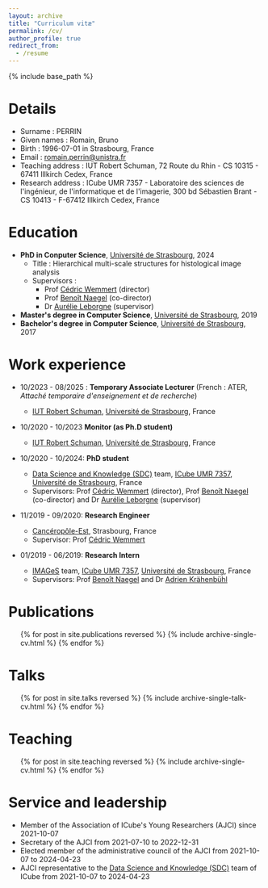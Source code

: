 ```yaml
---
layout: archive
title: "Curriculum vitæ"
permalink: /cv/
author_profile: true
redirect_from:
  - /resume
---
```


{% include base_path %}

Details
======

* Surname : PERRIN
* Given names : Romain, Bruno
* Birth : 1996-07-01 in Strasbourg, France
* Email : <romain.perrin@unistra.fr>
* Teaching address : IUT Robert Schuman, 72 Route du Rhin - CS 10315 - 67411 Illkirch Cedex, France
* Research address : ICube UMR 7357 - Laboratoire des sciences de l'ingénieur, de l'informatique et de l'imagerie, 
300 bd Sébastien Brant - CS 10413 - F-67412 Illkirch Cedex, France

Education
======

* **PhD in Conputer Science**, [Université de Strasbourg](https://www.unistra.fr/), 2024
  * Title : Hierarchical multi-scale structures for histological image analysis
  * Supervisors :
    * Prof [Cédric Wemmert](https://wemmertc.github.io/webpage/) (director)
    * Prof [Benoît Naegel](https://images.icube.unistra.fr/index.php/Beno%C3%AEt_Naegel) (co-director)
    * Dr [Aurélie Leborgne](https://aurelieleborgne.github.io/webpage/index.html) (supervisor)
* **Master's degree in Computer Science**, [Université de Strasbourg](https://www.unistra.fr/), 2019
* **Bachelor's degree in Computer Science**, [Université de Strasbourg](https://www.unistra.fr/), 2017

Work experience
======

* 10/2023 - 08/2025 : **Temporary Associate Lecturer** (French : ATER, *Attaché temporaire d'enseignement et de recherche*)
  * [IUT Robert Schuman](https://iutrs.unistra.fr/), [Université de Strasbourg](https://www.unistra.fr/), France

* 10/2020 - 10/2023 **Monitor (as Ph.D student)**
  * [IUT Robert Schuman](https://iutrs.unistra.fr/), [Université de Strasbourg](https://www.unistra.fr/), France

* 10/2020 - 10/2024: **PhD student**
  * [Data Science and Knowledge (SDC)](https://sdc.icube.unistra.fr/en/index.php/Home) team, [ICube UMR 7357](https://icube.unistra.fr/en/?title=Accueil), [Université de Strasbourg](https://www.unistra.fr/), France
  * Supervisors: Prof [Cédric Wemmert](https://wemmertc.github.io/webpage/) (director), Prof [Benoît Naegel](https://images.icube.unistra.fr/index.php/Beno%C3%AEt_Naegel) (co-director) and Dr [Aurélie Leborgne](https://aurelieleborgne.github.io/webpage/index.html) (supervisor)

* 11/2019 - 09/2020: **Research Engineer**
  * [Cancéropôle-Est](https://www.canceropole-est.org/), Strasbourg, France
  * Supervisor:  Prof [Cédric Wemmert](https://wemmertc.github.io/webpage/)

* 01/2019 - 06/2019: **Research Intern**
  * [IMAGeS](https://images.icube.unistra.fr/en/index.php/Home) team, [ICube UMR 7357](https://icube.unistra.fr/en/?title=Accueil), [Université de Strasbourg](https://www.unistra.fr/), France
  * Supervisors: Prof [Benoît Naegel](https://images.icube.unistra.fr/index.php/Beno%C3%AEt_Naegel) and Dr [Adrien Krähenbühl](https://adrien.krahenbuhl.fr/fr/index/) 

Publications
======

  <ul>{% for post in site.publications reversed %}
    {% include archive-single-cv.html %}
  {% endfor %}</ul>
  
Talks
======

  <ul>{% for post in site.talks reversed %}
    {% include archive-single-talk-cv.html  %}
  {% endfor %}</ul>
  
Teaching
======

  <ul>{% for post in site.teaching reversed %}
    {% include archive-single-cv.html %}
  {% endfor %}</ul>
  
Service and leadership
======

* Member of the Association of ICube's Young Researchers (AJCI) since 2021-10-07
* Secretary of the AJCI from 2021-07-10 to 2022-12-31
* Elected member of the administrative council of the AJCI from 2021-10-07 to 2024-04-23
* AJCI representative to the [Data Science and Knowledge (SDC)](https://sdc.icube.unistra.fr/en/index.php/Home) team of ICube from 2021-10-07 to 2024-04-23
